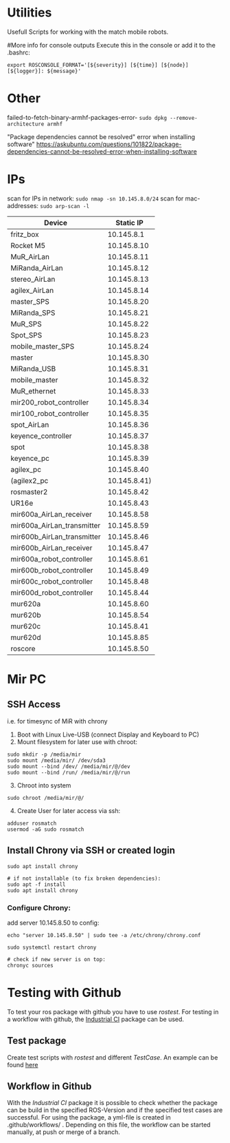 # Utilities
Usefull Scripts for working with the match mobile robots.


#More info for console outputs
Execute this in the console or add it to the .bashrc:
```
export ROSCONSOLE_FORMAT='[${severity}] [${time}] [${node}] [${logger}]: ${message}'
```

# Other
failed-to-fetch-binary-armhf-packages-error-
```sudo dpkg --remove-architecture armhf```

"Package dependencies cannot be resolved" error when installing software"
https://askubuntu.com/questions/101822/package-dependencies-cannot-be-resolved-error-when-installing-software



# IPs
scan for IPs in network: ```sudo nmap -sn 10.145.8.0/24```
scan for mac-addresses: ```sudo arp-scan -l```


| Device  | Static IP |
| ------------- | ------------- |
| fritz_box | 10.145.8.1 |
| Rocket M5  |    10.145.8.10 |
| MuR_AirLan  | 10.145.8.11  |
| MiRanda_AirLan  | 10.145.8.12  |
| stereo_AirLan  | 10.145.8.13  |
| agilex_AirLan  | 10.145.8.14  |
| master_SPS  | 10.145.8.20  |
| MiRanda_SPS  | 10.145.8.21  |
| MuR_SPS  | 10.145.8.22  |
| Spot_SPS  | 10.145.8.23  |
| mobile_master_SPS  | 10.145.8.24  |
| master  | 10.145.8.30  |
| MiRanda_USB  | 10.145.8.31  |
| mobile_master  | 10.145.8.32  |
| MuR_ethernet  | 10.145.8.33  |
| mir200_robot_controller  | 10.145.8.34  |
| mir100_robot_controller  | 10.145.8.35  |
| spot_AirLan  | 10.145.8.36  |
| keyence_controller  | 10.145.8.37  |
| spot | 10.145.8.38  |
| keyence_pc  | 10.145.8.39  |
| agilex_pc  | 10.145.8.40  |
| (agilex2_pc  | 10.145.8.41)  |
| rosmaster2  | 10.145.8.42  |
| UR16e  | 10.145.8.43 |
| mir600a_AirLan_receiver | 10.145.8.58 |
| mir600a_AirLan_transmitter | 10.145.8.59 |
| mir600b_AirLan_transmitter | 10.145.8.46 |
| mir600b_AirLan_receiver | 10.145.8.47 |
| mir600a_robot_controller | 10.145.8.61 |
| mir600b_robot_controller | 10.145.8.49 |
| mir600c_robot_controller | 10.145.8.48 |
| mir600d_robot_controller | 10.145.8.44 |
| mur620a | 10.145.8.60 |
| mur620b | 10.145.8.54 |
| mur620c | 10.145.8.41 |
| mur620d | 10.145.8.85 |
| roscore | 10.145.8.50 |

# Mir PC
## SSH Access
i.e. for timesync of MiR with chrony
1. Boot with Linux Live-USB (connect Display and Keyboard to PC)
2. Mount filesystem for later use with chroot:
```
sudo mkdir -p /media/mir
sudo mount /media/mir/ /dev/sda3
sudo mount --bind /dev/ /media/mir/@/dev
sudo mount --bind /run/ /media/mir/@/run
```
3. Chroot into system
```
sudo chroot /media/mir/@/
```

4. Create User for later access via ssh:
```
adduser rosmatch
usermod -aG sudo rosmatch
```

## Install Chrony via SSH or created login
```
sudo apt install chrony

# if not installable (to fix broken dependencies):
sudo apt -f install
sudo apt install chrony
```

### Configure Chrony:
add server 10.145.8.50 to config:
```
echo "server 10.145.8.50" | sudo tee -a /etc/chrony/chrony.conf

sudo systemctl restart chrony

# check if new server is on top:
chronyc sources
```

# Testing with Github
To test your ros package with github you have to use *rostest*. For testing in a workflow with github, the [Industrial CI](https://github.com/ros-industrial/industrial_ci.git) package can be used.

## Test package
Create test scripts with *rostest* and different *TestCase*. An example can be found [here](https://github.com/pumablattlaus/test_packages_tutorial)

## Workflow in Github
With the *Industrial CI* package it is possible to check whether the package can be build in the specified ROS-Version and if the specified test cases are successful.
For using the package, a yml-file is created in .github/workflows/ .
Depending on this file, the workflow can be started manually, at push or merge of a branch.
